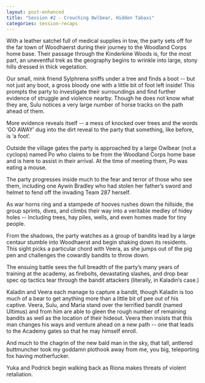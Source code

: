 ```yaml
---
layout: post-enhanced
title: "Session #2 - Crouching Owlbear, Hidden Tabaxi"
categories: session-recaps
---
```


With a leather satchel full of medical supplies in tow, the party sets off for the far town of Woodhaerst during their journey to the Woodland Corps home base. Their passage through the Kinderkine Woods is, for the most part, an uneventful trek as the geography begins to wrinkle into large, stony hills dressed in thick vegetation.

Our small, mink friend Sylphrena sniffs under a tree and finds a boot -- but not just any boot, a gross bloody one with a little bit of foot left inside! This prompts the party to investigate their surroundings and find further evidence of struggle and violence nearby. Though he does not know what they are, Sulu notices a very large number of horse tracks on the path ahead of them.

More evidence reveals itself -- a mess of knocked over trees and the words ‘GO AWAY’ dug into the dirt reveal to the party that something, like before, is ‘a foot’.

Outside the village gates the party is approached by a large Owlbear (not a cyclops) named Po who claims to be from the Woodland Corps home base and is here to assist in their arrival. At the time of meeting them, Po was eating a mouse.

The party progresses inside much to the fear and terror of those who see them, including one Aywin Bradley who had stolen her father’s sword and helmet to fend off the invading Team 287 herself.

As war horns ring and a stampede of hooves rushes down the hillside, the group sprints, dives, and climbs their way into a veritable medley of hidey holes -- Including trees, hay piles, wells, and even homes made for tiny people.

From the shadows, the party watches as a group of bandits lead by a large centaur stumble into Woodhaerst and begin shaking down its residents. This sight picks a particular chord with Veera, as she jumps out of the pig pen and challenges the cowardly bandits to throw down.

The ensuing battle sees the full breadth of the party’s many years of training at the academy, as firebolts, devastating slashes, and drop bear spec op tactics tear through the bandit attackers (literally, in Kaladin’s case.)

Kaladin and Veera each manage to capture a bandit, though Kaladin is too much of a bear to get anything more than a little bit of pee out of his captive. Veera, Sulu, and Maria stand over the terrified bandit (named Ultimus) and from him are able to gleen the rough number of remaining bandits as well as the location of their hideout. Veera then insists that this man changes his ways and venture ahead on a new path -- one that leads to the Academy gates so that he may himself enroll.

And much to the chagrin of the new bald man in the sky, that tall, antlered buttmuncher took my goddamn plothook away from me, you big, teleporting fox having motherfucker.

Yuka and Podrick begin walking back as Riona makes threats of violent retaliation.

